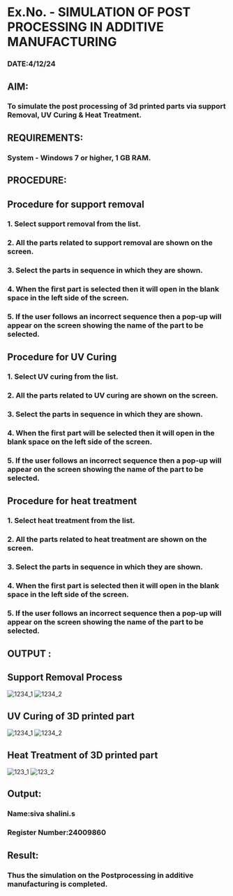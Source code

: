 # Ex.No.  - SIMULATION OF POST PROCESSING IN ADDITIVE MANUFACTURING

### DATE:4/12/24 

## AIM: 
### To simulate the post processing of 3d printed parts via support Removal, UV Curing & Heat Treatment.

## REQUIREMENTS:
### System - Windows 7 or higher, 1 GB RAM.

## PROCEDURE:

## Procedure for support removal
### 1.	Select support removal from the list.
### 2.	All the parts related to support removal are shown on the screen.
### 3.	Select the parts in sequence in which they are shown.
### 4.	When the first part is selected then it will open in the blank space in the left side of the screen.
### 5.	If the user follows an incorrect sequence then a pop-up will appear on the screen showing the name of the part to be selected.

## Procedure for UV Curing
### 1.	Select UV curing from the list.
### 2.	All the parts related to UV curing are shown on the screen.
### 3.	Select the parts in sequence in which they are shown.
### 4.	When the first part will be selected then it will open in the blank space on the left side of the screen.
### 5.	If the user follows an incorrect sequence then a pop-up will appear on the screen showing the name of the part to be selected.

## Procedure for heat treatment
### 1.	Select heat treatment from the list.
### 2.	All the parts related to heat treatment are shown on the screen.
### 3.	Select the parts in sequence in which they are shown.
### 4.	When the first part is selected then it will open in the blank space in the left side of the screen.
### 5.	If the user follows an incorrect sequence then a pop-up will appear on the screen showing the name of the part to be selected.

## OUTPUT :

## Support Removal Process
![1234_1](![image](https://github.com/user-attachments/assets/f23fef50-e343-4a4f-ab64-9a69f0b4cc50))
![1234_2](![image](https://github.com/user-attachments/assets/6b875f42-fdc4-4d6c-9c6b-eca35aff53fc))

## UV Curing of 3D printed part
![1234_1](![image](https://github.com/user-attachments/assets/dda7ae4e-b0e7-41fc-b9ae-3f0cc2f3a0cf))
![1234_2](![image](https://github.com/user-attachments/assets/8221d7c1-f729-4df5-81c5-c3108c0c9419))

## Heat Treatment of 3D printed part
![123_1](![image](https://github.com/user-attachments/assets/ba428161-26db-4948-8800-80ce8c53b744))
![123_2](![image](https://github.com/user-attachments/assets/9600d436-f3c8-40a7-8cdd-f9f3ac0edcde))

## Output:

### Name:siva shalini.s
### Register Number:24009860

## Result: 
### Thus the simulation on the Postprocessing in additive manufacturing is completed.
